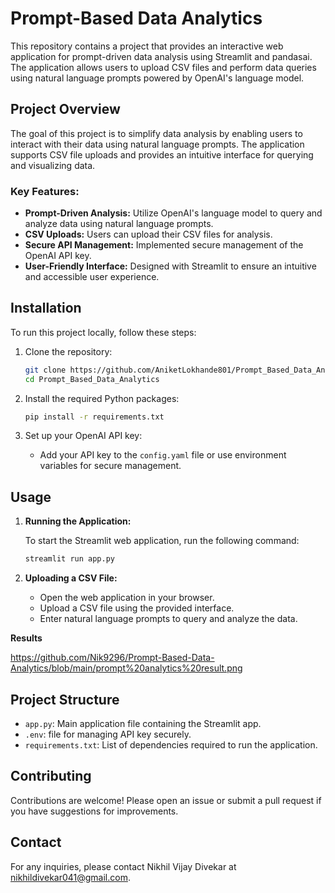 # Prompt-Based Data Analytics

This repository contains a project that provides an interactive web application for prompt-driven data analysis using Streamlit and pandasai. The application allows users to upload CSV files and perform data queries using natural language prompts powered by OpenAI's language model.

## Project Overview

The goal of this project is to simplify data analysis by enabling users to interact with their data using natural language prompts. The application supports CSV file uploads and provides an intuitive interface for querying and visualizing data.

### Key Features:
- **Prompt-Driven Analysis:** Utilize OpenAI's language model to query and analyze data using natural language prompts.
- **CSV Uploads:** Users can upload their CSV files for analysis.
- **Secure API Management:** Implemented secure management of the OpenAI API key.
- **User-Friendly Interface:** Designed with Streamlit to ensure an intuitive and accessible user experience.

## Installation

To run this project locally, follow these steps:

1. Clone the repository:
    ```bash
    git clone https://github.com/AniketLokhande801/Prompt_Based_Data_Analytics.git
    cd Prompt_Based_Data_Analytics
    ```

2. Install the required Python packages:
    ```bash
    pip install -r requirements.txt
    ```

3. Set up your OpenAI API key:
    - Add your API key to the `config.yaml` file or use environment variables for secure management.

## Usage

1. **Running the Application:**

    To start the Streamlit web application, run the following command:
    ```bash
    streamlit run app.py
    ```

2. **Uploading a CSV File:**

    - Open the web application in your browser.
    - Upload a CSV file using the provided interface.
    - Enter natural language prompts to query and analyze the data.
      
**Results**

https://github.com/Nik9296/Prompt-Based-Data-Analytics/blob/main/prompt%20analytics%20result.png

## Project Structure

- `app.py`: Main application file containing the Streamlit app.
- `.env`: file for managing API key securely.
- `requirements.txt`: List of dependencies required to run the application.

## Contributing

Contributions are welcome! Please open an issue or submit a pull request if you have suggestions for improvements.

## Contact

For any inquiries, please contact Nikhil Vijay Divekar at nikhildivekar041@gmail.com.
